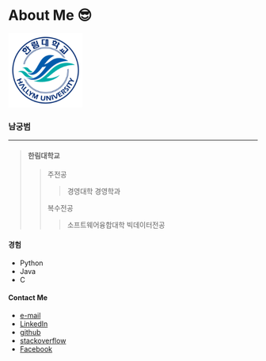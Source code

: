 # About Me 😎

<img src=hallym.png height=150 width=150>

### 남궁범

---

> #### 한림대학교 
>> 주전공
>>> 경영대학 경영학과
>>> 
>> 복수전공
>> 
>>> 소프트웨어융합대학 빅데이터전공

#### 경험
+ Python
+ Java
+ C

#### Contact Me
* [e-mail]
* [LinkedIn]
* [github]
* [stackoverflow]
* [Facebook]

[e-mail]:tombeom@naver.com
[LinkedIn]:https://kr.linkedin.com/
[github]:https://github.com/tombeom
[stackoverflow]:https://stackoverflow.com
[Facebook]:https://www.facebook.com/tombeom/
